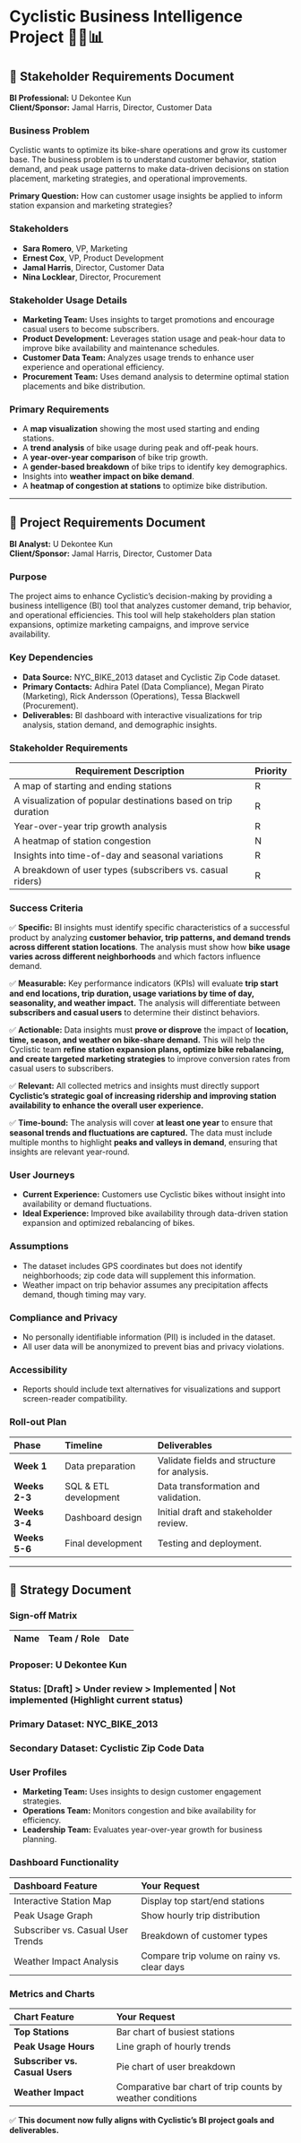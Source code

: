 # **Cyclistic Business Intelligence Project 🚴‍♂️📊**

## **📌 Stakeholder Requirements Document**

**BI Professional:** U Dekontee Kun  
**Client/Sponsor:** Jamal Harris, Director, Customer Data

### **Business Problem**

Cyclistic wants to optimize its bike-share operations and grow its customer base. The business problem is to understand customer behavior, station demand, and peak usage patterns to make data-driven decisions on station placement, marketing strategies, and operational improvements.

**Primary Question:** How can customer usage insights be applied to inform station expansion and marketing strategies?

### **Stakeholders**

* **Sara Romero**, VP, Marketing  
* **Ernest Cox**, VP, Product Development  
* **Jamal Harris**, Director, Customer Data  
* **Nina Locklear**, Director, Procurement

### **Stakeholder Usage Details**

* **Marketing Team:** Uses insights to target promotions and encourage casual users to become subscribers.  
* **Product Development:** Leverages station usage and peak-hour data to improve bike availability and maintenance schedules.  
* **Customer Data Team:** Analyzes usage trends to enhance user experience and operational efficiency.  
* **Procurement Team:** Uses demand analysis to determine optimal station placements and bike distribution.

### **Primary Requirements**

* A **map visualization** showing the most used starting and ending stations.  
* A **trend analysis** of bike usage during peak and off-peak hours.  
* A **year-over-year comparison** of bike trip growth.  
* A **gender-based breakdown** of bike trips to identify key demographics.  
* Insights into **weather impact on bike demand**.  
* A **heatmap of congestion at stations** to optimize bike distribution.

---

## **📌 Project Requirements Document**

**BI Analyst:** U Dekontee Kun  
**Client/Sponsor:** Jamal Harris, Director, Customer Data

### **Purpose**

The project aims to enhance Cyclistic’s decision-making by providing a business intelligence (BI) tool that analyzes customer demand, trip behavior, and operational efficiencies. This tool will help stakeholders plan station expansions, optimize marketing campaigns, and improve service availability.

### **Key Dependencies**

* **Data Source:** NYC\_BIKE\_2013 dataset and Cyclistic Zip Code dataset.  
* **Primary Contacts:** Adhira Patel (Data Compliance), Megan Pirato (Marketing), Rick Andersson (Operations), Tessa Blackwell (Procurement).  
* **Deliverables:** BI dashboard with interactive visualizations for trip analysis, station demand, and demographic insights.

### **Stakeholder Requirements**

| Requirement Description | Priority |
| ----- | ----- |
| A map of starting and ending stations | R |
| A visualization of popular destinations based on trip duration | R |
| Year-over-year trip growth analysis | R |
| A heatmap of station congestion | N |
| Insights into time-of-day and seasonal variations | R |
| A breakdown of user types (subscribers vs. casual riders) | R |

### **Success Criteria**

✅ **Specific:** BI insights must identify specific characteristics of a successful product by analyzing **customer behavior, trip patterns, and demand trends across different station locations**. The analysis must show how **bike usage varies across different neighborhoods** and which factors influence demand.

✅ **Measurable:** Key performance indicators (KPIs) will evaluate **trip start and end locations, trip duration, usage variations by time of day, seasonality, and weather impact.** The analysis will differentiate between **subscribers and casual users** to determine their distinct behaviors.

✅ **Actionable:** Data insights must **prove or disprove** the impact of **location, time, season, and weather on bike-share demand.** This will help the Cyclistic team **refine station expansion plans, optimize bike rebalancing, and create targeted marketing strategies** to improve conversion rates from casual users to subscribers.

✅ **Relevant:** All collected metrics and insights must directly support **Cyclistic’s strategic goal of increasing ridership and improving station availability to enhance the overall user experience.**

✅ **Time-bound:** The analysis will cover **at least one year** to ensure that **seasonal trends and fluctuations are captured.** The data must include multiple months to highlight **peaks and valleys in demand**, ensuring that insights are relevant year-round.

### **User Journeys**

* **Current Experience:** Customers use Cyclistic bikes without insight into availability or demand fluctuations.  
* **Ideal Experience:** Improved bike availability through data-driven station expansion and optimized rebalancing of bikes.

### **Assumptions**

* The dataset includes GPS coordinates but does not identify neighborhoods; zip code data will supplement this information.  
* Weather impact on trip behavior assumes any precipitation affects demand, though timing may vary.

### **Compliance and Privacy**

* No personally identifiable information (PII) is included in the dataset.  
* All user data will be anonymized to prevent bias and privacy violations.

### **Accessibility**

* Reports should include text alternatives for visualizations and support screen-reader compatibility.

### **Roll-out Plan**

| Phase | Timeline | Deliverables |
| :---- | :---- | :---- |
| **Week 1** | Data preparation | Validate fields and structure for analysis. |
| **Weeks 2-3** | SQL & ETL development | Data transformation and validation. |
| **Weeks 3-4** | Dashboard design | Initial draft and stakeholder review. |
| **Weeks 5-6** | Final development | Testing and deployment. |

---

## **📌 Strategy Document**

### **Sign-off Matrix**

| Name | Team / Role | Date |
| :---- | :---- | :---- |

### **Proposer: U Dekontee Kun**

### **Status: \[Draft\] \> Under review \> Implemented | Not implemented (Highlight current status)**

### **Primary Dataset: NYC\_BIKE\_2013**

### **Secondary Dataset: Cyclistic Zip Code Data**

### **User Profiles**

* **Marketing Team:** Uses insights to design customer engagement strategies.  
* **Operations Team:** Monitors congestion and bike availability for efficiency.  
* **Leadership Team:** Evaluates year-over-year growth for business planning.

### **Dashboard Functionality**

| Dashboard Feature | Your Request |
| :---- | :---- |
| Interactive Station Map | Display top start/end stations |
| Peak Usage Graph | Show hourly trip distribution |
| Subscriber vs. Casual User Trends | Breakdown of customer types |
| Weather Impact Analysis | Compare trip volume on rainy vs. clear days |

### **Metrics and Charts**

| Chart Feature | Your Request |
| :---- | :---- |
| **Top Stations** | Bar chart of busiest stations |
| **Peak Usage Hours** | Line graph of hourly trends |
| **Subscriber vs. Casual Users** | Pie chart of user breakdown |
| **Weather Impact** | Comparative bar chart of trip counts by weather conditions |

✅ **This document now fully aligns with Cyclistic’s BI project goals and deliverables.**

